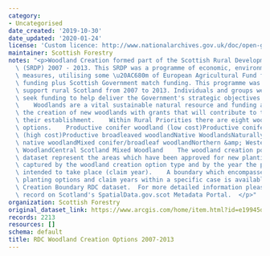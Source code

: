 ```yaml
---
category:
- Uncategorised
date_created: '2019-10-30'
date_updated: '2020-01-24'
license: 'Custom licence: http://www.nationalarchives.gov.uk/doc/open-government-licence/version/3/'
maintainer: Scottish Forestry
notes: "<p>Woodland Creation formed part of the Scottish Rural Development Programme\
  \ (SRDP) 2007 - 2013. This SRDP was a programme of economic, environmental and social\
  \ measures, utilising some \u20AC680m of European Agricultural Fund for Rural Development\
  \ funding plus Scottish Government match funding. This programme was designed to\
  \ support rural Scotland from 2007 to 2013. Individuals and groups were able to\
  \ seek funding to help deliver the Government's strategic objectives in rural Scotland.\
  \    Woodlands are a vital sustainable natural resource and funding aims to encourage\
  \ the creation of new woodlands with grants that will contribute to the cost of\
  \ their establishment.    Within Rural Priorities there are eight woodland creation\
  \ options.    Productive conifer woodland (low cost)Productive conifer woodland\
  \ (high cost)Productive broadleaved woodlandNative WoodlandsNaturally regenerated\
  \ native woodlandMixed conifer/broadleaf woodlandNorthern &amp; Western Isles Native\
  \ WoodlandCentral Scotland Mixed Woodland    The woodland creation polygons in this\
  \ dataset represent the areas which have been approved for new planting. Data is\
  \ captured by the woodland creation option type and by the year the planting is\
  \ intended to take place (claim year).    A boundary which encompasses all the new\
  \ planting options and claim years within a specific case is available in the Woodland\
  \ Creation Boundary RDC dataset.  For more detailed information please see the metadata\
  \ record on Scotland's SpatialData.gov.scot Metadata Portal.  </p>"
organization: Scottish Forestry
original_dataset_link: https://www.arcgis.com/home/item.html?id=e19945d8db6d456c9649c9b0ad23c762
records: 2213
resources: []
schema: default
title: RDC Woodland Creation Options 2007-2013
---
```

